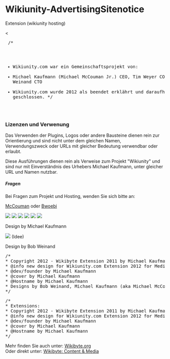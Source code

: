 Wikiunity-AdvertisingSitenotice
===============================

Extension (wikiunity hosting)

<<pre>
/*
* Wikiunity.com war ein Gemeinschaftsprojekt von:
* Michael Kaufmann (Michael McCouman Jr.) CEO, Tim Weyer COO und Bob Weinand CTO
* Wikiunity.com wurde 2012 als beendet erklährt und daraufhin geschlossen. 
*/
</pre>

<h3>Lizenzen und Verwenung</h3>
Das Verwenden der Plugins, Logos oder andere Bausteine dienen rein zur Orientierung und sind nicht unter dem gleichen 
Namen, Verwendungszweck oder URLs mit gleicher Bedeutung verwendbar oder erlaubt. 

Diese Ausführungen dienen rein als Verweise zum Projekt "Wikiunity" und sind nur mit 
Einverständnis des Urhebers Michael Kaufmann, unter gleicher URL und Namen nutzbar.

<h5>Fragen</h5>
Bei Fragen zum Projekt und Hosting, wenden Sie sich bitte an: 

<a href="https://github.com/McCouman">McCouman</a> oder <a href="https://github.com/bwoebi">Bwoebi</a>


<img src="https://raw.github.com/McCouman/Wikiunity-Legend-Tag/master/Wikiunity.png">
<img src="https://raw.github.com/McCouman/Wikiunity-Global/master/GlobWU/HomePack/eng/images/Developer-wiki-logo.png">
<img src="https://raw.github.com/McCouman/Wikiunity-Global/master/GlobWU/HomePack/eng/images/Config-wiki-logo.png">
<img src="https://raw.github.com/McCouman/Wikiunity-Global/master/GlobWU/HomePack/de/images/Community-Wikiunity.png">
<img src="https://raw.github.com/McCouman/Wikiunity-Global/master/GlobWU/HomePack/de/images/Staff-wu-logo.png">
<img src="https://raw.github.com/McCouman/Wikiunity-Global/master/GlobWU/HomePack/de/images/WUDE-wiki-logo.png">

Design by Michael Kaufmann 

<img src="https://raw.github.com/McCouman/Wikiunity-Global/master/GlobWU/HomePack/de/images/WUDE-wiki-logo2.png"> (Idee)

Design by Bob Weinand

<pre>/*
* Copyright 2012 - Wikibyte Extension 2011 by Michael Kaufmann (Michael McCouman jr.)
* @info new design for Wikiunity.com Extension 2012 for MediaWiki
* @dev/founder by Michael Kaufmann
* @cover by Michael Kaufmann
* @Hostname by Michael Kaufmann
* Designs by Bob Weinand, Michael Kaufmann (aka Michael McCouman jr.)
*/
</pre>

<pre>/*
* Extensions: 
* Copyright 2012 - Wikibyte Extension 2011 by Michael Kaufmann (Michael McCouman jr.)
* @info new design for Wikiunity.com Extension 2012 for MediaWiki
* @dev/founder by Michael Kaufmann
* @cover by Michael Kaufmann
* @Hostname by Michael Kaufmann
*/
</pre>

Mehr finden Sie auch unter: <a href="http://wikibyte.org">Wikibyte.org</a><br>
Oder direkt unter: <a href="http://cm.wikibyte.org">Wikibyte: Content & Media</a>
